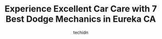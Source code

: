 ---
layout: ampstory
image: https://images.unsplash.com/photo-1508051258-1607bf9363da?ixlib=rb-4.0.3&ixid=MnwxMjA3fDB8MHxwaG90by1wYWdlfHx8fGVufDB8fHx8&auto=format&fit=crop&w=640&h=853&q=80
author: techidn
featured: false
description: Looking for reliable and skilled Dodge Mechanic in Eureka CA, USA? Your search ends here with the 7 best Dodge Mechanic in town. With their expertise and commitment to delivering exceptional
title: Experience Excellent Car Care with 7 Best Dodge Mechanics in Eureka CA
cover:
   title: Experience Excellent Car Care with 7 Best Dodge Mechanics in Eureka CA
   subtitle: Rickpate
   background: https://images.unsplash.com/photo-1508051258-1607bf9363da?ixlib=rb-4.0.3&ixid=MnwxMjA3fDB8MHxwaG90by1wYWdlfHx8fGVufDB8fHx8&auto=format&fit=crop&w=640&h=853&q=80

pages: 
 - layout: thirds
   top: <h1>#1 Leons Car Care Center</h1>
   bottom: "<p>Excellent service for the money. Very satisfied. Will do business with Leons in the future. They provide a great warranty for Thier services,( It may depend on the servi</p>"
   background: https://www.knot35.com/toplist/wp-content/uploads/2023/06/best-dodge-mechanic-1-in-eureka-ca-1685833590.jpeg
   backgroundblur: true
 - layout: thirds
   top: <h1>#2 Johnson Automotive & Electric</h1>
   bottom: "<p>841 W 14th St, Eureka, CA 95501, United States</p>"
   background: https://www.knot35.com/toplist/wp-content/uploads/2023/06/best-dodge-mechanic-2-in-eureka-ca-1685833591.jpeg
   cta:
      link: https://www.knot35.com/toplist/experience-excellent-car-care-with-7-best-dodge-mechanics-in-eureka-ca/
      text: Experience Excellent Car Care with 7 Best Dodge Mechanics in Eureka CA
 - layout: thirds
   top: <h1>#3 Eureka Brake & Automotive | Auto Repair Eureka, CA</h1>
   bottom: "<p>2002 2nd St, Eureka, CA 95501, United States</p>"
   background: https://www.knot35.com/toplist/wp-content/uploads/2023/06/best-dodge-mechanic-3-in-eureka-ca-1685833591.jpeg
   cta:
      link: https://www.knot35.com/toplist/experience-excellent-car-care-with-7-best-dodge-mechanics-in-eureka-ca/
      text: Experience Excellent Car Care with 7 Best Dodge Mechanics in Eureka CA
 - layout: thirds
   top: <h1>#4 Broadway Automotive</h1>
   bottom: "<p>1330 Broadway St, Eureka, CA 95501, United States</p>"
   background: https://images.unsplash.com/photo-1595364397663-fca4f075d796?ixlib=rb-4.0.3&ixid=MnwxMjA3fDB8MHxwaG90by1wYWdlfHx8fGVufDB8fHx8&auto=format&fit=crop&w=640&h=853&q=80
   cta:
      link: https://www.knot35.com/toplist/experience-excellent-car-care-with-7-best-dodge-mechanics-in-eureka-ca/
      text: Experience Excellent Car Care with 7 Best Dodge Mechanics in Eureka CA
 - layout: thirds
   top: <h1>#5 Old Town Auto Service | Auto Repair Eureka CA</h1>
   bottom: "<p>210 5th St, Eureka, CA 95501, United States</p>"
   background: https://images.unsplash.com/photo-1518640467707-6811f4a6ab73?ixlib=rb-4.0.3&ixid=MnwxMjA3fDB8MHxwaG90by1wYWdlfHx8fGVufDB8fHx8&auto=format&fit=crop&w=640&h=853&q=80
   cta:
      link: https://www.knot35.com/toplist/experience-excellent-car-care-with-7-best-dodge-mechanics-in-eureka-ca/
      text: Experience Excellent Car Care with 7 Best Dodge Mechanics in Eureka CA
 - layout: thirds
   top: <h1>#6 Pro Pacific Auto Repair</h1>
   bottom: "<p>1208 5th St, Eureka, CA 95501, United States</p>"
   background: https://images.unsplash.com/photo-1567095761054-7a02e69e5c43?ixlib=rb-4.0.3&ixid=MnwxMjA3fDB8MHxwaG90by1wYWdlfHx8fGVufDB8fHx8&auto=format&fit=crop&w=640&h=853&q=80
   cta:
      link: https://www.knot35.com/toplist/experience-excellent-car-care-with-7-best-dodge-mechanics-in-eureka-ca/
      text: Experience Excellent Car Care with 7 Best Dodge Mechanics in Eureka CA
 - layout: thirds
   top: <h1>#7 JL Automotive</h1>
   bottom: "<p>505 Summer St, Eureka, CA 95501, United States</p>"
   background: https://images.unsplash.com/photo-1533998839656-76f5e4b2bccb?ixlib=rb-4.0.3&ixid=MnwxMjA3fDB8MHxwaG90by1wYWdlfHx8fGVufDB8fHx8&auto=format&fit=crop&w=640&h=853&q=80
   cta:
      link: https://www.knot35.com/toplist/experience-excellent-car-care-with-7-best-dodge-mechanics-in-eureka-ca/
      text: Experience Excellent Car Care with 7 Best Dodge Mechanics in Eureka CA
 - layout: thirds
   middle: Continue reading...
   background: https://images.unsplash.com/photo-1552083974-186346191183?ixlib=rb-4.0.3&ixid=MnwxMjA3fDB8MHxwaG90by1wYWdlfHx8fGVufDB8fHx8&auto=format&fit=crop&w=640&h=853&q=80
   cta:
      link: https://www.knot35.com/toplist/experience-excellent-car-care-with-7-best-dodge-mechanics-in-eureka-ca/
      text: Experience Excellent Car Care with 7 Best Dodge Mechanics in Eureka CA
      
---